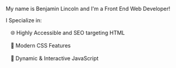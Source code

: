 My name is Benjamin Lincoln and I'm a Front End Web Developer!

I Specialize in:

ㅤ🌐 Highly Accessible and SEO targeting HTML

ㅤ🎨 Modern CSS Features

ㅤ🤖 Dynamic & Interactive JavaScript


